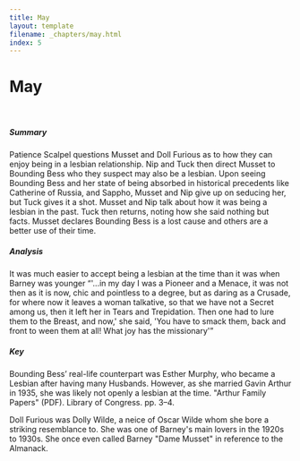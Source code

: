 ```yaml
---
title: May
layout: template
filename: _chapters/may.html
index: 5
---
```


<h1>May</h1>
<br>
<div class="container">
      <div class="card">
          <div class="card-body">
                <h5 class="card-title">Summary</h5>
                <p class="card-text"> Patience Scalpel questions Musset and Doll Furious as to how they can enjoy being in a lesbian relationship. Nip and Tuck then direct Musset to Bounding Bess who they suspect may also be a lesbian. Upon seeing Bounding Bess and her state of being absorbed in historical precedents like Catherine of Russia, and Sappho, Musset and Nip give up on seducing her, but Tuck gives it a shot. Musset and Nip talk about how it was being a lesbian in the past. Tuck then returns, noting how she said nothing but facts. Musset declares Bounding Bess is a lost cause and others are a better use of their time.  </p>
          </div>
      </div>
      <div class="card">
          <div class="card-body">
                <h5 class="card-title">Analysis</h5>
                <p class="card-text"> It was much easier to accept being a lesbian at the time than it was when Barney was younger “'...in my day I was a Pioneer and a Menace, it was not then as it is now, chic and pointless to a degree, but as daring as a Crusade, for where now it leaves a woman talkative, so that we have not a Secret among us, then it left her in Tears and Trepidation. Then one had to lure them to the Breast, and now,' she said, 'You have to smack them, back and front to ween them at all! What joy has the missionary'” </p>
          </div>
      </div>
      <div class="card">
          <div class="card-body">
                <h5 class="card-title">Key</h5>
                <p class="card-text"> Bounding Bess’ real-life counterpart was Esther Murphy, who became a Lesbian after having many Husbands. However, as she married Gavin Arthur in 1935, she was likely not openly a lesbian at the time. "Arthur Family Papers" (PDF). Library of Congress. pp. 3–4.
 </p>
                <p class="card-text"> Doll Furious was Dolly Wilde, a neice of Oscar Wilde whom she bore a striking resemblance to. She was one of Barney's main lovers in the 1920s to 1930s. She once even called Barney "Dame Musset" in reference to the Almanack. </p>
          </div>
      </div>
</div>
